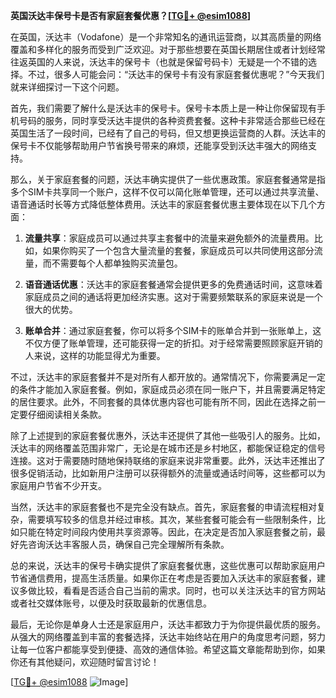 **英国沃达丰保号卡是否有家庭套餐优惠？[[TG💪+ @esim1088](https://t.me/s/esim1088)]**

在英国，沃达丰（Vodafone）是一个非常知名的通讯运营商，以其高质量的网络覆盖和多样化的服务而受到广泛欢迎。对于那些想要在英国长期居住或者计划经常往返英国的人来说，沃达丰的保号卡（也就是保留号码卡）无疑是一个不错的选择。不过，很多人可能会问：“沃达丰的保号卡有没有家庭套餐优惠呢？”今天我们就来详细探讨一下这个问题。

首先，我们需要了解什么是沃达丰的保号卡。保号卡本质上是一种让你保留现有手机号码的服务，同时享受沃达丰提供的各种资费套餐。这种卡非常适合那些已经在英国生活了一段时间，已经有了自己的号码，但又想更换运营商的人群。沃达丰的保号卡不仅能够帮助用户节省换号带来的麻烦，还能享受到沃达丰强大的网络支持。

那么，关于家庭套餐的问题，沃达丰确实提供了一些优惠政策。家庭套餐通常是指多个SIM卡共享同一个账户，这样不仅可以简化账单管理，还可以通过共享流量、语音通话时长等方式降低整体费用。沃达丰的家庭套餐优惠主要体现在以下几个方面：

1. **流量共享**：家庭成员可以通过共享主套餐中的流量来避免额外的流量费用。比如，如果你购买了一个包含大量流量的套餐，家庭成员可以共同使用这部分流量，而不需要每个人都单独购买流量包。

2. **语音通话优惠**：沃达丰的家庭套餐通常会提供更多的免费通话时间，这意味着家庭成员之间的通话将更加经济实惠。这对于需要频繁联系的家庭来说是一个很大的优势。

3. **账单合并**：通过家庭套餐，你可以将多个SIM卡的账单合并到一张账单上，这不仅方便了账单管理，还可能获得一定的折扣。对于经常需要照顾家庭开销的人来说，这样的功能显得尤为重要。

不过，沃达丰的家庭套餐并不是对所有人都开放的。通常情况下，你需要满足一定的条件才能加入家庭套餐。例如，家庭成员必须在同一账户下，并且需要满足特定的居住要求。此外，不同套餐的具体优惠内容也可能有所不同，因此在选择之前一定要仔细阅读相关条款。

除了上述提到的家庭套餐优惠外，沃达丰还提供了其他一些吸引人的服务。比如，沃达丰的网络覆盖范围非常广，无论是在城市还是乡村地区，都能保证稳定的信号连接。这对于需要随时随地保持联络的家庭来说非常重要。此外，沃达丰还推出了很多促销活动，比如新用户注册可以获得额外的流量或通话时间等，这些都可以为家庭用户节省不少开支。

当然，沃达丰的家庭套餐也不是完全没有缺点。首先，家庭套餐的申请流程相对复杂，需要填写较多的信息并经过审核。其次，某些套餐可能会有一些限制条件，比如只能在特定时间段内使用共享资源等。因此，在决定是否加入家庭套餐之前，最好先咨询沃达丰客服人员，确保自己完全理解所有条款。

总的来说，沃达丰的保号卡确实提供了家庭套餐优惠，这些优惠可以帮助家庭用户节省通信费用，提高生活质量。如果你正在考虑是否要加入沃达丰的家庭套餐，建议多做比较，看看是否适合自己当前的需求。同时，也可以关注沃达丰的官方网站或者社交媒体账号，以便及时获取最新的优惠信息。

最后，无论你是单身人士还是家庭用户，沃达丰都致力于为你提供最优质的服务。从强大的网络覆盖到丰富的套餐选择，沃达丰始终站在用户的角度思考问题，努力让每一位客户都能享受到便捷、高效的通信体验。希望这篇文章能帮助到你，如果你还有其他疑问，欢迎随时留言讨论！

[[TG💪+ @esim1088](https://t.me/s/esim1088) ![Image](https://i.postimg.cc/4NQfJmqS/Snipaste-2025-05-13-00-14-12.png)]